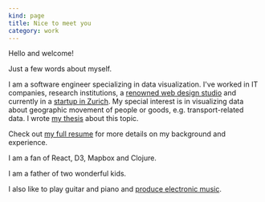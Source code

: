 ```yaml
---
kind: page
title: Nice to meet you
category: work
---
```


      
Hello and welcome!

      
Just a few words about myself. 

I am a software engineer specializing in data visualization. 
I've worked in IT companies, research institutions, 
a <a href="http://interactivethings.com/" target="_blank" rel="noopener">renowned web design studio</a> 
and currently in a 
<a href="https://www.teralytics.net/" target="_blank" rel="noopener">startup in Zurich</a>.
My special interest is in visualizing data about 
geographic movement of people or goods, e.g. transport-related data.
I wrote <a href="/assets/thesis.pdf" target="_blank" rel="noopener">my thesis</a> about this topic.

Check out <a href="/resume/" target="_blank" rel="noopener">my full resume</a> for more 
details on my background and experience.

I am a fan of React, D3, Mapbox and Clojure.

I am a father of two wonderful kids. 

I also like to play guitar and piano and 
<a href="https://soundcloud.com/ibananti" target="_blank" rel="noopener">produce electronic music</a>.

